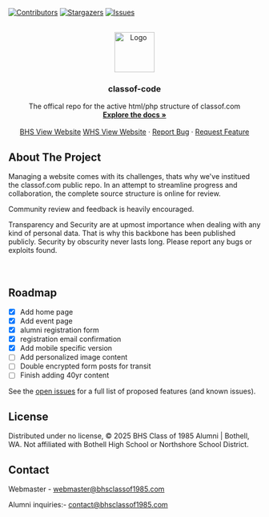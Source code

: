 <a name="readme-top"></a>

[![Contributors][contributors-shield]][contributors-url]
[![Stargazers][stars-shield]][stars-url]
[![Issues][issues-shield]][issues-url]

<br />
<div align="center">
 <a href="https://github.com/silencelen/classof-code">
    <img src="images/iconbig.ico" alt="Logo" width="80" height="80">
  </a>

  <h3 align="center">classof-code</h3>

  <p align="center">
    The offical repo for the active html/php structure of classof.com
    <br />
    <a href="https://github.com/silencelen/classof-code"><strong>Explore the docs »</strong></a>
    <br />
    <br />
    <a href="https://classof.com">BHS View Website</a>
    <a href="https://Whsclassof1985.com">WHS View Website</a>
    ·
    <a href="https://github.com/silencelen/classof-code/issues">Report Bug</a>
    ·
    <a href="https://github.com/silencelen/classof-code/issues">Request Feature</a>
  </p>
</div>

## About The Project

Managing a website comes with its challenges, thats why we've institued the classof.com public repo. In an attempt to streamline progress and collaboration, the complete source structure is online for review.

Community review and feedback is heavily encouraged.

Transparency and Security are at upmost importance when dealing with any kind of personal data. That is why this backbone has been published publicly. Security by obscurity never lasts long. Please report any bugs or exploits found.
<br/>
<br/><br/>

## Roadmap

- [x] Add home page
- [x] Add event page
- [x] alumni registration form
- [x] registration email confirmation
- [x] Add mobile specific version
- [ ] Add personalized image content
- [ ] Double encrypted form posts for transit
- [ ] Finish adding 40yr content

See the [open issues](https://github.com/silencelen/classof-code/issues) for a full list of proposed features (and known issues).

## License

Distributed under no license, © 2025 BHS Class of 1985 Alumni | Bothell, WA. Not affiliated with Bothell High School or Northshore School District.

## Contact

Webmaster - webmaster@bhsclassof1985.com

Alumni inquiries:- contact@bhsclassof1985.com

[contributors-shield]: https://img.shields.io/github/contributors/silencelen/classof-code.svg?style=for-the-badge
[contributors-url]: https://github.com/silencelen/classof-code/graphs/contributors
[forks-shield]: https://img.shields.io/github/forks/silencelen/classof-code.svg?style=for-the-badge
[forks-url]: https://github.com/silencelen/classof-code/network/members
[stars-shield]: https://img.shields.io/github/stars/silencelen/classof-code.svg?style=for-the-badge
[stars-url]: https://github.com/silencelen/classof-code/stargazers
[issues-shield]: https://img.shields.io/github/issues/silencelen/classof-code.svg?style=for-the-badge
[issues-url]: https://github.com/silencelen/classof-code/issues
[license-shield]: https://img.shields.io/github/license/silencelen/classof-code.svg?style=for-the-badge
[license-url]: https://github.com/silencelen/classof-code/blob/main/LICENSE.txt
[linkedin-shield]: https://img.shields.io/badge/-LinkedIn-black.svg?style=for-the-badge&logo=linkedin&colorB=555
[linkedin-url]: https://linkedin.com/in/othneildrew
[product-screenshot]: images/screenshot.png
[Next.js]: https://img.shields.io/badge/next.js-000000?style=for-the-badge&logo=nextdotjs&logoColor=white
[Next-url]: https://nextjs.org/
[React.js]: https://img.shields.io/badge/React-20232A?style=for-the-badge&logo=react&logoColor=61DAFB
[React-url]: https://reactjs.org/
[Vue.js]: https://img.shields.io/badge/Vue.js-35495E?style=for-the-badge&logo=vuedotjs&logoColor=4FC08D
[Vue-url]: https://vuejs.org/
[Angular.io]: https://img.shields.io/badge/Angular-DD0031?style=for-the-badge&logo=angular&logoColor=white
[Angular-url]: https://angular.io/
[Svelte.dev]: https://img.shields.io/badge/Svelte-4A4A55?style=for-the-badge&logo=svelte&logoColor=FF3E00
[Svelte-url]: https://svelte.dev/
[Laravel.com]: https://img.shields.io/badge/Laravel-FF2D20?style=for-the-badge&logo=laravel&logoColor=white
[Laravel-url]: https://laravel.com
[Bootstrap.com]: https://img.shields.io/badge/Bootstrap-563D7C?style=for-the-badge&logo=bootstrap&logoColor=white
[Bootstrap-url]: https://getbootstrap.com
[JQuery.com]: https://img.shields.io/badge/jQuery-0769AD?style=for-the-badge&logo=jquery&logoColor=white
[JQuery-url]: https://jquery.com
